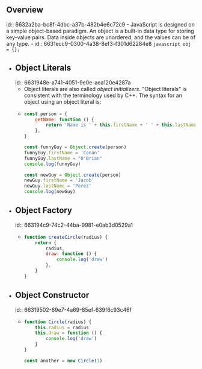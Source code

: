 ## Overview
id:: 6632a2ba-bc8f-4dbc-a37b-482b4e6c72c9
	- JavaScript is designed on a simple object-based paradigm. An object is a built-in data type for storing key-value pairs. Data inside objects are unordered, and the values can be of any type.
	- id:: 6631ecc9-0300-4a38-8ef3-f301d62284e8
	  ```javascript
	  obj = {};
	  ```
- ## Object Literals
  id:: 6631948e-a741-4051-9e0e-aea120e4287a
	- Object literals are also called *object initializers*. "Object literals" is consistent with the terminology used by C++. The syntax for an object using an object literal is:
	- ```JavaScript
	  const person = {
	      getName: function () {
	          return 'Name is ' + this.firstName + ' ' + this.lastName
	      },
	  }
	  
	  const funnyGuy = Object.create(person)
	  funnyGuy.firstName = 'Conan'
	  funnyGuy.lastName = "O'Brian"
	  console.log(funnyGuy)
	  
	  const newGuy = Object.create(person)
	  newGuy.firstName = 'Jacob'
	  newGuy.lastName = 'Perez'
	  console.log(newGuy)
	  ```
- ## Object Factory
  id:: 663194c9-74c2-44ba-9981-e0ab3d0529a1
	- ```javascript
	  function createCircle(radius) {
	      return {
	          radius,
	          draw: function () {
	              console.log('draw')
	          },
	      }
	  }
	  ```
- ## Object Constructor
  id:: 66319502-69e7-4a69-85ef-639f6c93c46f
	- ```javascript
	  function Circle(radius) {
	      this.radius = radius
	      this.draw = function () {
	          console.log('draw')
	      }
	  }
	  
	  const another = new Circle(1)
	  ```